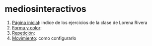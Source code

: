 # mediosinteractivos
1. [Página inicial](https://loreriverin.github.io/mediosinteractivos/): indice de los ejercicios de la clase de Lorena Rivera
2. [Forma y color](https://loreriverin.github.io/mediosinteractivos/01):
3. [Repetición](https://loreriverin.github.io/mediosinteractivos/02): 
4. [Movimiento](https://loreriverin.github.io/mediosinteractivos/03): como configurarlo
